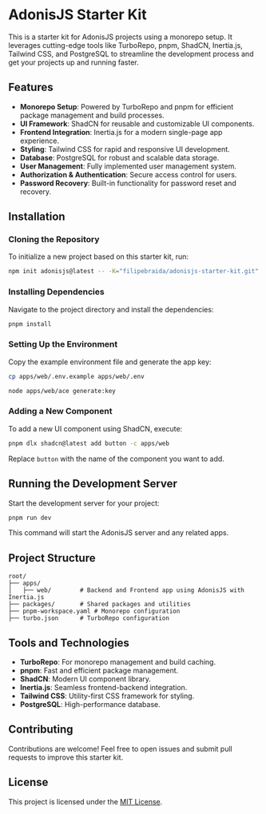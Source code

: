 # AdonisJS Starter Kit

This is a starter kit for AdonisJS projects using a monorepo setup. It leverages cutting-edge tools like TurboRepo, pnpm, ShadCN, Inertia.js, Tailwind CSS, and PostgreSQL to streamline the development process and get your projects up and running faster.

## Features

- **Monorepo Setup**: Powered by TurboRepo and pnpm for efficient package management and build processes.
- **UI Framework**: ShadCN for reusable and customizable UI components.
- **Frontend Integration**: Inertia.js for a modern single-page app experience.
- **Styling**: Tailwind CSS for rapid and responsive UI development.
- **Database**: PostgreSQL for robust and scalable data storage.
- **User Management**: Fully implemented user management system.
- **Authorization & Authentication**: Secure access control for users.
- **Password Recovery**: Built-in functionality for password reset and recovery.

## Installation

### Cloning the Repository
To initialize a new project based on this starter kit, run:
```bash
npm init adonisjs@latest -- -K="filipebraida/adonisjs-starter-kit.git"
```

### Installing Dependencies
Navigate to the project directory and install the dependencies:
```bash
pnpm install
```

### Setting Up the Environment
Copy the example environment file and generate the app key:
```bash
cp apps/web/.env.example apps/web/.env
```
```bash
node apps/web/ace generate:key
```

### Adding a New Component
To add a new UI component using ShadCN, execute:
```bash
pnpm dlx shadcn@latest add button -c apps/web
```
Replace `button` with the name of the component you want to add.

## Running the Development Server

Start the development server for your project:
```bash
pnpm run dev
```
This command will start the AdonisJS server and any related apps.

## Project Structure

```
root/
├── apps/
│   ├── web/        # Backend and Frontend app using AdonisJS with Inertia.js
├── packages/       # Shared packages and utilities
├── pnpm-workspace.yaml # Monorepo configuration
├── turbo.json      # TurboRepo configuration
```

## Tools and Technologies

- **TurboRepo**: For monorepo management and build caching.
- **pnpm**: Fast and efficient package management.
- **ShadCN**: Modern UI component library.
- **Inertia.js**: Seamless frontend-backend integration.
- **Tailwind CSS**: Utility-first CSS framework for styling.
- **PostgreSQL**: High-performance database.

## Contributing

Contributions are welcome! Feel free to open issues and submit pull requests to improve this starter kit.

## License

This project is licensed under the [MIT License](LICENSE).
